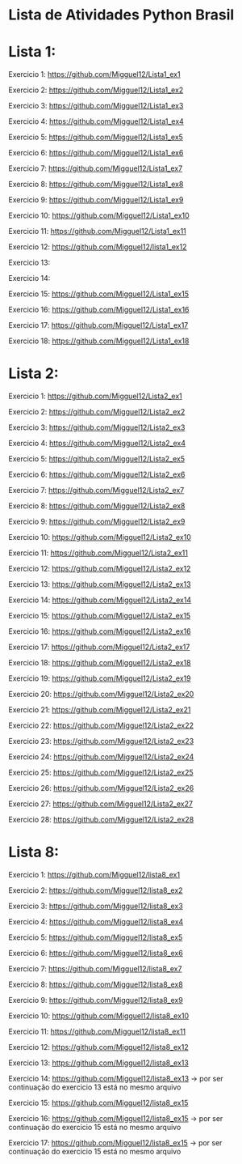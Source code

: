 # Lista de Atividades Python Brasil

# Lista 1:

Exercicio 1: https://github.com/Migguel12/Lista1_ex1 

Exercicio 2: https://github.com/Migguel12/Lista1_ex2

Exercicio 3: https://github.com/Migguel12/Lista1_ex3

Exercicio 4: https://github.com/Migguel12/Lista1_ex4

Exercicio 5: https://github.com/Migguel12/Lista1_ex5

Exercicio 6: https://github.com/Migguel12/Lista1_ex6

Exercicio 7: https://github.com/Migguel12/Lista1_ex7

Exercicio 8: https://github.com/Migguel12/Lista1_ex8

Exercicio 9: https://github.com/Migguel12/Lista1_ex9

Exercicio 10: https://github.com/Migguel12/Lista1_ex10

Exercicio 11: https://github.com/Migguel12/Lista1_ex11

Exercicio 12: https://github.com/Migguel12/lista1_ex12

Exercicio 13: 

Exercicio 14:

Exercicio 15: https://github.com/Migguel12/Lista1_ex15

Exercicio 16: https://github.com/Migguel12/Lista1_ex16

Exercicio 17: https://github.com/Migguel12/Lista1_ex17

Exercicio 18: https://github.com/Migguel12/Lista1_ex18

# Lista 2:

Exercicio 1:  https://github.com/Migguel12/Lista2_ex1

Exercicio 2: https://github.com/Migguel12/Lista2_ex2

Exercicio 3: https://github.com/Migguel12/Lista2_ex3

Exercicio 4: https://github.com/Migguel12/Lista2_ex4

Exercicio 5: https://github.com/Migguel12/Lista2_ex5

Exercicio 6: https://github.com/Migguel12/Lista2_ex6

Exercicio 7: https://github.com/Migguel12/Lista2_ex7

Exercicio 8: https://github.com/Migguel12/Lista2_ex8

Exercicio 9: https://github.com/Migguel12/Lista2_ex9

Exercicio 10: https://github.com/Migguel12/Lista2_ex10

Exercicio 11: https://github.com/Migguel12/Lista2_ex11

Exercicio 12: https://github.com/Migguel12/Lista2_ex12

Exercicio 13: https://github.com/Migguel12/Lista2_ex13

Exercicio 14: https://github.com/Migguel12/Lista2_ex14

Exercicio 15: https://github.com/Migguel12/Lista2_ex15

Exercicio 16: https://github.com/Migguel12/Lista2_ex16

Exercicio 17: https://github.com/Migguel12/Lista2_ex17

Exercicio 18: https://github.com/Migguel12/Lista2_ex18

Exercicio 19: https://github.com/Migguel12/Lista2_ex19
 
Exercicio 20: https://github.com/Migguel12/Lista2_ex20

Exercicio 21: https://github.com/Migguel12/Lista2_ex21

Exercicio 22: https://github.com/Migguel12/Lista2_ex22

Exercicio 23: https://github.com/Migguel12/Lista2_ex23

Exercicio 24: https://github.com/Migguel12/Lista2_ex24

Exercicio 25: https://github.com/Migguel12/Lista2_ex25

Exercicio 26: https://github.com/Migguel12/Lista2_ex26

Exercicio 27: https://github.com/Migguel12/Lista2_ex27

Exercicio 28: https://github.com/Migguel12/Lista2_ex28

# Lista 8:

Exercicio 1:  https://github.com/Migguel12/lista8_ex1

Exercicio 2: https://github.com/Migguel12/lista8_ex2

Exercicio 3: https://github.com/Migguel12/lista8_ex3

Exercicio 4: https://github.com/Migguel12/lista8_ex4

Exercicio 5: https://github.com/Migguel12/lista8_ex5

Exercicio 6: https://github.com/Migguel12/lista8_ex6

Exercicio 7: https://github.com/Migguel12/lista8_ex7

Exercicio 8: https://github.com/Migguel12/lista8_ex8

Exercicio 9: https://github.com/Migguel12/lista8_ex9

Exercicio 10: https://github.com/Migguel12/lista8_ex10

Exercicio 11: https://github.com/Migguel12/lista8_ex11

Exercicio 12: https://github.com/Migguel12/lista8_ex12

Exercicio 13: https://github.com/Migguel12/lista8_ex13

Exercicio 14: https://github.com/Migguel12/lista8_ex13  -> por ser continuação do exercicio 13 está no mesmo arquivo

Exercicio 15: https://github.com/Migguel12/lista8_ex15

Exercicio 16: https://github.com/Migguel12/lista8_ex15 -> por ser continuação do exercicio 15 está no mesmo arquivo

Exercicio 17: https://github.com/Migguel12/lista8_ex15 -> por ser continuação do exercicio 15 está no mesmo arquivo
